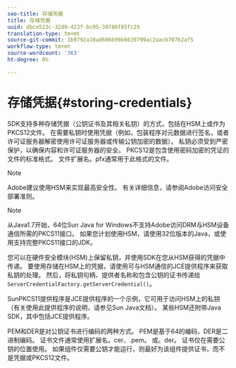 ```yaml
---
seo-title: 存储凭据
title: 存储凭据
uuid: dbce523c-32d9-423f-bc95-39786f85fc29
translation-type: tm+mt
source-git-commit: 1b9792a10ad606b99b6639799ac2aacb707b2af5
workflow-type: tm+mt
source-wordcount: '363'
ht-degree: 0%

---
```



# 存储凭据{#storing-credentials}

SDK支持多种存储凭据（公钥证书及其相关私钥）的方式，包括在HSM上或作为PKCS12文件。 在需要私钥时使用凭据（例如，包装程序对元数据进行签名，或者许可证服务器解密使用许可证服务器或传输公钥加密的数据）。 私钥必须受到严密保护，以确保内容和许可证服务器的安全。 PKCS12是包含使用密码加密的凭证的文件的标准格式。 文件扩展名。pfx通常用于此格式的文件。

>[!NOTE]
>
>Adobe建议使用HSM来实现最高安全性。 有关详细信息，请参阅Adobe访问安全部署准则。

>[!NOTE]
>
>从Java1.7开始，64位Sun Java for Windows不支持Adobe访问DRM与HSM设备通信所需的PKCS11接口。 如果您计划使用HSM，请使用32位版本的Java，或使用支持完整PKCS11接口的JDK。

您可以在硬件安全模块(HSM)上保留私钥，并使用SDK在您从HSM获得的凭据中传递。 要使用存储在HSM上的凭据，请使用可与HSM通信的JCE提供程序来获取私钥的处理。 然后，将私钥句柄、提供者名称和包含公钥的证书传递给 `ServerCredentialFactory.getServerCredential()`。

SunPKCS11提供程序是JCE提供程序的一个示例，它可用于访问HSM上的私钥（有关使用此提供程序的说明，请参见Sun Java文档）。 某些HSM还附带Java SDK，其中包括JCE提供程序。

PEM和DER是对公钥证书进行编码的两种方式。 PEM是基于64的编码，DER是二进制编码。 证书文件通常使用扩展名。cer、.pem。 或。der。 证书仅在需要公钥的位置使用。 如果组件仅需要公钥才能运行，则最好为该组件提供证书，而不是凭据或PKCS12文件。
